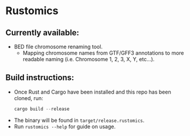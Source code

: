 # Rustomics

## Currently available:
- BED file chromosome renaming tool.
    - Mapping chromosome names from GTF/GFF3 annotations to more readable naming (i.e. Chromosome 1, 2, 3, X, Y, etc...).

## Build instructions:
- Once Rust and Cargo have been installed and this repo has been cloned, run:
    ```rust
    cargo build --release
    ```
- The binary will be found in `target/release.rustomics`.
- Run `rustomics --help` for guide on usage.
